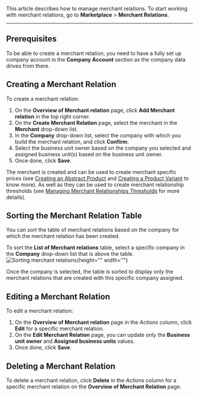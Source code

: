 This article describes how to manage merchant relations.
To start working with merchant relations, go to **Marketplace** > **Merchant Relations**.
***
## Prerequisites
To be able to create a merchant relation, you need to have a fully set up company account in the **Company Account** section as the company data drives from there.

## Creating a Merchant Relation
To create a merchant relation:
1. On the **Overview of Merchant relation** page, click **Add Merchant relation** in the top right corner.
2. On the **Create Merchant Relation** page, select the merchant in the **Merchant** drop-down list.
3. In the **Company** drop-down list, select the company with which you build the merchant relation, and click **Confirm**.
4. Select the business unit owner based on the company you selected and assigned business unit(s) based on the business unit owner. 
5. Once done, click **Save**.

The merchant is created and can be used to create merchant specific prices (see [Creating an Abstract Product](https://documentation.spryker.com/v4/docs/creating-an-abstract-product) and [Creating a Product Variant](https://documentation.spryker.com/v4/docs/creating-a-product-variant) to know more). As well as they can be used to create merchant relationship thresholds (see [Managing Merchant Relationships Thresholds](https://documentation.spryker.com/v4/docs/managing-merchant-relationships-thresholds) for more details).

## Sorting the Merchant Relation Table
You can sort the table of merchant relations based on the company for which the merchant relation has been created.

To sort the **List of Merchant relations** table, select a specific company in the **Company** drop-down list that is above the table.
![Sorting merchant relations](https://spryker.s3.eu-central-1.amazonaws.com/docs/User+Guides/Back+Office+User+Guides/Merchants/Merchant+and+Merchant+Relations/Managing+Merchant+Relations/sorting-merchant-relations.png){height="" width=""}

Once the company is selected, the table is sorted to display only the merchant relations that are created with this specific company assigned.

## Editing a Merchant Relation
To edit a merchant relation:
1. On the **Overview of Merchant relation** page in the _Actions_ column, click **Edit** for a specific merchant relation.
2. On the **Edit Merchant Relation** page, you can update only the **Business unit owner** and **Assigned business units** values.
3. Once done, click **Save**.

## Deleting a Merchant Relation
To delete a merchant relation, click **Delete** in the _Actions_ column for a specific merchant relation on the **Overview of Merchant Relation** page.
